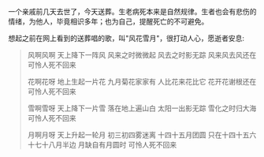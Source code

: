 
一个亲戚前几天去世了，今天送葬。生老病死本来是自然规律。生者也会有悲伤的情绪，为他人，毕竟相识多年；也为自己，提醒死亡的不可避免。

想起之前在网上看到的送葬唱的歌，叫"风花雪月"，很打动人心，愿逝者安息:

>风啊风啊
>天上降下一阵风
>风来之时微微起
>风去之时影无踪
>风来风去风还在
>可怜人死不回来
>
>花啊花呀
>地上生起一片花
>九月菊花家家有
>人比花来花比它
>花开花谢根还在
>可怜人死不回来
>
>雪啊雪呀
>天上降下一片雪
>落在地上遍山白
>太阳一出影无踪
>雪化之时归大海
>可怜人死不回来
>
>月啊月呀
>天上升起一轮月
>初三初四雾迷离
>十四十五月团圆
>只在十四十五六
>十七十八月半边
>月缺自有月圆时
>可怜人死不回来

